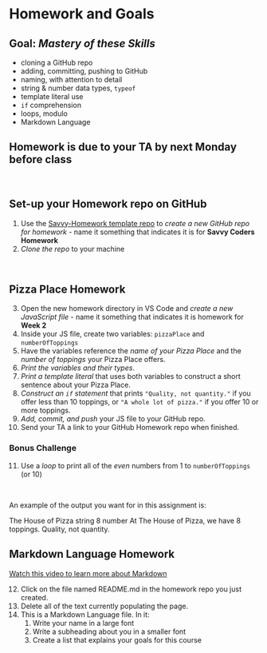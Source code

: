 # Homework and Goals

## Goal: _Mastery of these Skills_

- cloning a GitHub repo
- adding, committing, pushing to GitHub
- naming, with attention to detail
- string & number data types, `typeof`
- template literal use
- `if` comprehension
- loops, modulo
- Markdown Language

## Homework is due to your TA by next Monday before class

<br>

## Set-up your Homework repo on GitHub

1. Use the [Savvy-Homework template repo](https://github.com/savvy-coders/savvy-homework) to _create a new GitHub repo for homework_ - name it something that indicates it is for **Savvy Coders Homework**
2. _Clone the repo_ to your machine

<br>

## Pizza Place Homework

3. Open the new homework directory in VS Code and _create a new JavaScript file_ - name it something that indicates it is homework for **Week 2**
4. Inside your JS file, create two variables: `pizzaPlace` and `numberOfToppings`
5. Have the variables reference the _name of your Pizza Place_ and the _number of toppings_ your Pizza Place offers.
6. _Print the variables and their types_.
7. _Print a template literal_ that uses both variables to construct a short sentence about your Pizza Place.
8. _Construct an `if` statement_ that prints `"Quality, not quantity."` if you offer less than 10 toppings, or `"A whole lot of pizza."` if you offer 10 or more toppings.
9. _Add, commit, and push_ your JS file to your GitHub repo.
10. Send your TA a link to your GitHub Homework repo when finished.

### Bonus Challenge

11. Use a _loop_ to print all of the _even_ numbers from 1 to `numberOfToppings` (or 10)

<br>

An example of the output you want for in this assignment is:

The House of Pizza
string
8 number
At The House of Pizza, we have 8 toppings.
Quality, not quantity.

## Markdown Language Homework

[Watch this video to learn more about Markdown](https://www.youtube.com/watch?v=HUBNt18RFbo)

12. Click on the file named README.md in the homework repo you just created.
13. Delete all of the text currently populating the page.
14. This is a Markdown Language file. In it:
    1. Write your name in a large font
    2. Write a subheading about you in a smaller font
    3. Create a list that explains your goals for this course

<br>
